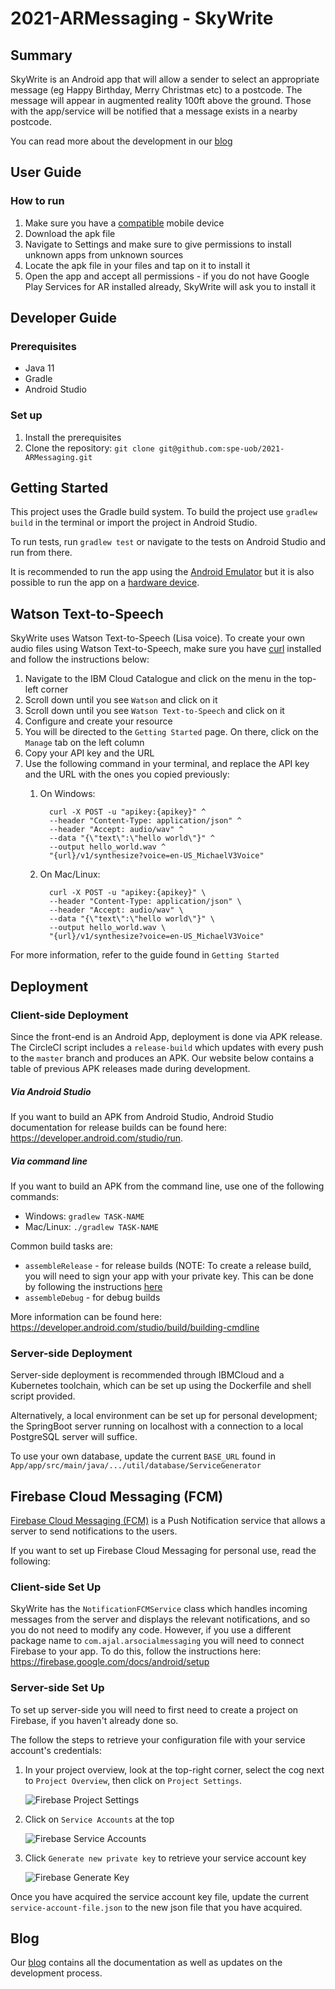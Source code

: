 # 2021-ARMessaging - SkyWrite #
## Summary ##
SkyWrite is an Android app that will allow a sender to select an appropriate message (eg Happy Birthday,
Merry Christmas etc) to a postcode. The message will appear in augmented reality 100ft above the ground.
Those with the app/service will be notified that a message exists in a nearby postcode.

You can read more about the development in our [blog](https://sky-write.github.io/)

## User Guide ##
### How to run ###
1. Make sure you have a [compatible](https://developers.google.com/ar/devices) mobile device
1. Download the apk file
2. Navigate to Settings and make sure to give permissions to install unknown apps from unknown sources
3. Locate the apk file in your files and tap on it to install it
4. Open the app and accept all permissions - if you do not have Google Play Services for AR installed already, SkyWrite will ask you to install it

## Developer Guide ##

### Prerequisites ###
- Java 11
- Gradle
- Android Studio

### Set up ###
1. Install the prerequisites
2. Clone the repository: `git clone git@github.com:spe-uob/2021-ARMessaging.git`

## Getting Started ##
This project uses the Gradle build system. To build the project use `gradlew build` in the terminal or import the project in Android Studio.

To run tests, run `gradlew test` or navigate to the tests on Android Studio and run from there.

It is recommended to run the app using the [Android Emulator](https://developer.android.com/studio/run/emulator) but it is also possible to run the app on a [hardware device](https://developer.android.com/studio/run/device).

## Watson Text-to-Speech ##
SkyWrite uses Watson Text-to-Speech (Lisa voice). To create your own audio files using Watson Text-to-Speech, make sure you have [curl](https://github.com/curl/curl) installed and follow the instructions below:

1. Navigate to the IBM Cloud Catalogue and click on the menu in the top-left corner
2. Scroll down until you see `Watson` and click on it
3. Scroll down until you see `Watson Text-to-Speech` and click on it
4. Configure and create your resource
5. You will be directed to the `Getting Started` page. On there, click on the `Manage` tab on the left column
6. Copy your API key and the URL
7. Use the following command in your terminal, and replace the API key and the URL with the ones you copied previously:
   1. On Windows:
   
            curl -X POST -u "apikey:{apikey}" ^
            --header "Content-Type: application/json" ^
            --header "Accept: audio/wav" ^
            --data "{\"text\":\"hello world\"}" ^
            --output hello_world.wav ^
            "{url}/v1/synthesize?voice=en-US_MichaelV3Voice"

   1. On Mac/Linux:
   
            curl -X POST -u "apikey:{apikey}" \
            --header "Content-Type: application/json" \
            --header "Accept: audio/wav" \
            --data "{\"text\":\"hello world\"}" \
            --output hello_world.wav \
            "{url}/v1/synthesize?voice=en-US_MichaelV3Voice"

For more information, refer to the guide found in `Getting Started`

## Deployment ##
### Client-side Deployment ###
Since the front-end is an Android App, deployment is done via APK release. The CircleCI script includes a `release-build` which updates with every push to the `master` branch and produces an APK. Our website below contains a table of previous APK releases made during development.
##### Via Android Studio #####
If you want to build an APK from Android Studio, Android Studio documentation for release builds can be found here: https://developer.android.com/studio/run.

##### Via command line #####
If you want to build an APK from the command line, use one of the following commands:
- Windows: `gradlew TASK-NAME`
- Mac/Linux: `./gradlew TASK-NAME`

Common build tasks are:
- `assembleRelease` - for release builds (NOTE: To create a release build, you will need to sign your app with your private key. This can be done by following the instructions [here](https://developer.android.com/studio/build/building-cmdline#sign_cmdline)
- `assembleDebug` - for debug builds

More information can be found here: https://developer.android.com/studio/build/building-cmdline

### Server-side Deployment ###
Server-side deployment is recommended through IBMCloud and a Kubernetes toolchain, which can be set up using the Dockerfile and shell script provided.

Alternatively, a local environment can be set up for personal development; the SpringBoot server running on localhost with a connection to a local PostgreSQL server will suffice.

To use your own database, update the current `BASE_URL` found in `App/app/src/main/java/.../util/database/ServiceGenerator`

## Firebase Cloud Messaging (FCM) #
[Firebase Cloud Messaging (FCM)](https://firebase.google.com/docs/cloud-messaging) is a Push Notification service that allows a server to send notifications to the users.

If you want to set up Firebase Cloud Messaging for personal use, read the following:

### Client-side Set Up ###
SkyWrite has the `NotificationFCMService` class which handles incoming messages from the server and displays the relevant notifications, and so you do not need to modify any code. However, if you use a different package name to `com.ajal.arsocialmessaging` you will need to connect Firebase to your app. To do this, follow the instructions here: https://firebase.google.com/docs/android/setup

### Server-side Set Up ###
To set up server-side you will need to first need to create a project on Firebase, if you haven't already done so.

The follow the steps to retrieve your configuration file with your service account's credentials:
1. In your project overview, look at the top-right corner, select the cog next to `Project Overview`, then click on `Project Settings`.
   
   ![Firebase Project Settings](./assets/fcm-settings.png)
2. Click on `Service Accounts` at the top
   
   ![Firebase Service Accounts](./assets/fcm-service-accounts.png)
3. Click `Generate new private key` to retrieve your service account key
   
   ![Firebase Generate Key](./assets/fcm-generate-key.png)

Once you have acquired the service account key file, update the current `service-account-file.json` to the new json file that you have acquired.

## Blog ##
Our [blog](https://sky-write.github.io/) contains all the documentation as well as updates on the development process.

